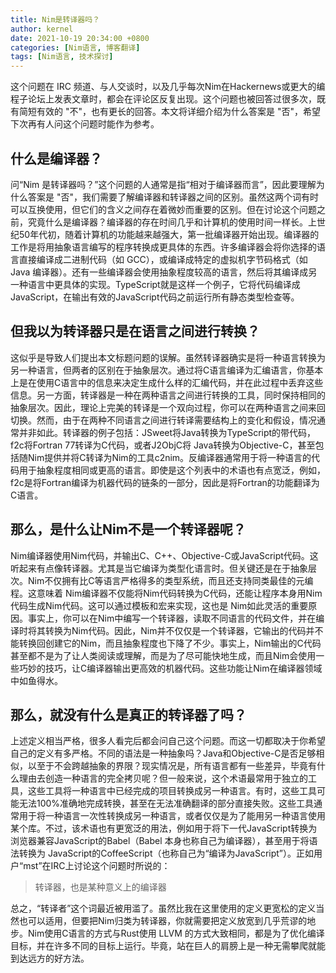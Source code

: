 ```yaml
---
title: Nim是转译器吗？
author: kernel
date: 2021-10-19 20:34:00 +0800
categories: [Nim语言, 博客翻译]
tags: [Nim语言, 技术探讨]
---
```


这个问题在 IRC 频道、与人交谈时，以及几乎每次Nim在Hackernews或更大的编程子论坛上发表文章时，都会在评论区反复出现。这个问题也被回答过很多次，既有简短有效的 "不"，也有更长的回答。本文将详细介绍为什么答案是 "否"，希望下次再有人问这个问题时能作为参考。

## 什么是编译器？

问“Nim 是转译器吗？”这个问题的人通常是指“相对于编译器而言”，因此要理解为什么答案是 "否"，我们需要了解编译器和转译器之间的区别。虽然这两个词有时可以互换使用，但它们的含义之间存在着微妙而重要的区别。但在讨论这个问题之前，究竟什么是编译器？编译器的存在时间几乎和计算机的使用时间一样长。上世纪50年代初，随着计算机的功能越来越强大，第一批编译器开始出现。编译器的工作是将用抽象语言编写的程序转换成更具体的东西。许多编译器会将你选择的语言直接编译成二进制代码（如 GCC），或编译成特定的虚拟机字节码格式（如 Java 编译器）。还有一些编译器会使用抽象程度较高的语言，然后将其编译成另一种语言中更具体的实现。TypeScript就是这样一个例子，它将代码编译成JavaScript，在输出有效的JavaScript代码之前运行所有静态类型检查等。

## 但我以为转译器只是在语言之间进行转换？

这似乎是导致人们提出本文标题问题的误解。虽然转译器确实是将一种语言转换为另一种语言，但两者的区别在于抽象层次。通过将C语言编译为汇编语言，你基本上是在使用C语言中的信息来决定生成什么样的汇编代码，并在此过程中丢弃这些信息。另一方面，转译器是一种在两种语言之间进行转换的工具，同时保持相同的抽象层次。因此，理论上完美的转译是一个双向过程，你可以在两种语言之间来回切换。然而，由于在两种不同语言之间进行转译需要结构上的变化和假设，情况通常并非如此。转译器的例子包括：JSweet将Java转换为TypeScript的带代码，f2c将Fortran 77转译为C代码，或者J2ObjC将 Java转换为Objective-C，甚至包括随Nim提供并将C转译为Nim的工具c2nim。反编译器通常用于将一种语言的代码用于抽象程度相同或更高的语言。即使是这个列表中的术语也有点宽泛，例如，f2c是将Fortran编译为机器代码的链条的一部分，因此是将Fortran的功能翻译为C语言。

## 那么，是什么让Nim不是一个转译器呢？

Nim编译器使用Nim代码，并输出C、C++、Objective-C或JavaScript代码。这听起来有点像转译器。尤其是当它编译为类型化语言时。但关键还是在于抽象层次。Nim不仅拥有比C等语言严格得多的类型系统，而且还支持同类最佳的元编程。这意味着 Nim编译器不仅能将Nim代码转换为C代码，还能让程序本身用Nim代码生成Nim代码。这可以通过模板和宏来实现，这也是 Nim如此灵活的重要原因。事实上，你可以在Nim中编写一个转译器，读取不同语言的代码文件，并在编译时将其转换为Nim代码。因此，Nim并不仅仅是一个转译器，它输出的代码并不能转换回创建它的Nim，而且抽象程度也下降了不少。事实上，Nim输出的C代码甚至都不是为了让人类阅读或理解，而是为了尽可能快地生成，而且Nim会使用一些巧妙的技巧，让C编译器输出更高效的机器代码。这些功能让Nim在编译器领域中如鱼得水。

## 那么，就没有什么是真正的转译器了吗？

上述定义相当严格，很多人看完后都会问自己这个问题。而这一切都取决于你希望自己的定义有多严格。不同的语法是一种抽象吗？Java和Objective-C是否足够相似，以至于不会跨越抽象的界限？现实情况是，所有语言都有一些差异，毕竟有什么理由去创造一种语言的完全拷贝呢？但一般来说，这个术语最常用于独立的工具，这些工具将一种语言中已经完成的项目转换成另一种语言。有时，这些工具可能无法100%准确地完成转换，甚至在无法准确翻译的部分直接失败。这些工具通常用于将一种语言一次性转换成另一种语言，或者仅仅是为了能用另一种语言使用某个库。不过，该术语也有更宽泛的用法，例如用于将下一代JavaScript转换为浏览器兼容JavaScript的Babel（Babel 本身也称自己为编译器），甚至用于将语法转换为 JavaScript的CoffeeScript（也称自己为“编译为JavaScript”）。正如用户“mst”在IRC上讨论这个问题时所说的：

> 转译器，也是某种意义上的编译器

总之，“转译者”这个词最近被用滥了。虽然比我在这里使用的定义更宽松的定义当然也可以适用，但要把Nim归类为转译器，你就需要把定义放宽到几乎荒谬的地步。Nim使用C语言的方式与Rust使用 LLVM 的方式大致相同，都是为了优化编译目标，并在许多不同的目标上运行。毕竟，站在巨人的肩膀上是一种无需攀爬就能到达远方的好方法。
